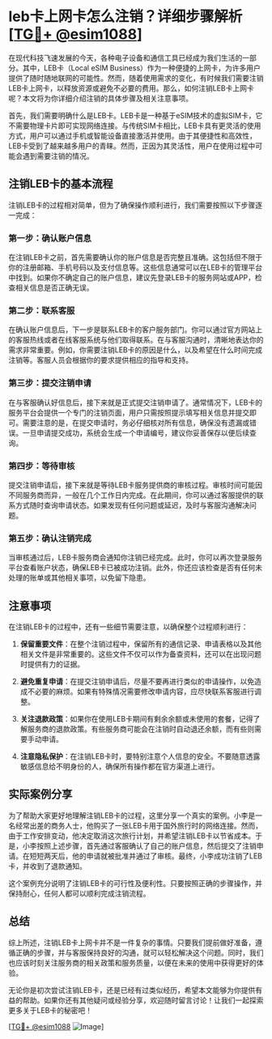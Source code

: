 # leb卡上网卡怎么注销？详细步骤解析[[TG💪+ @esim1088](https://t.me/s/esim1088)]

在现代科技飞速发展的今天，各种电子设备和通信工具已经成为我们生活的一部分。其中，LEB卡（Local eSIM Business）作为一种便捷的上网卡，为许多用户提供了随时随地联网的可能性。然而，随着使用需求的变化，有时候我们需要注销LEB卡上网卡，以释放资源或避免不必要的费用。那么，如何注销LEB卡上网卡呢？本文将为你详细介绍注销的具体步骤及相关注意事项。

首先，我们需要明确什么是LEB卡。LEB卡是一种基于eSIM技术的虚拟SIM卡，它不需要物理卡片即可实现网络连接。与传统SIM卡相比，LEB卡具有更灵活的使用方式，用户可以通过手机或智能设备直接激活并使用。由于其便捷性和高效性，LEB卡受到了越来越多用户的青睐。然而，正因为其灵活性，用户在使用过程中可能会遇到需要注销的情况。

## 注销LEB卡的基本流程

注销LEB卡的过程相对简单，但为了确保操作顺利进行，我们需要按照以下步骤逐一完成：

### 第一步：确认账户信息
在注销LEB卡之前，首先需要确认你的账户信息是否完整且准确。这包括但不限于你的注册邮箱、手机号码以及支付信息等。这些信息通常可以在LEB卡的管理平台中找到。如果你不确定自己的账户信息，建议先登录LEB卡的服务网站或APP，检查相关信息是否正确无误。

### 第二步：联系客服
在确认账户信息后，下一步是联系LEB卡的客户服务部门。你可以通过官方网站上的客服热线或者在线客服系统与他们取得联系。在与客服沟通时，清晰地表达你的需求非常重要。例如，你需要注销LEB卡的原因是什么，以及希望在什么时间完成注销等。客服人员会根据你的要求提供相应的指导和支持。

### 第三步：提交注销申请
在与客服确认好信息后，接下来就是正式提交注销申请了。通常情况下，LEB卡的服务平台会提供一个专门的注销页面，用户只需按照提示填写相关信息并提交即可。需要注意的是，在提交申请时，务必仔细核对所有信息，确保没有遗漏或错误。一旦申请提交成功，系统会生成一个申请编号，建议你妥善保存以便后续查询。

### 第四步：等待审核
提交注销申请后，接下来就是等待LEB卡服务提供商的审核过程。审核时间可能因不同服务商而异，一般在几个工作日内完成。在此期间，你可以通过客服提供的联系方式随时查询申请状态。如果发现有任何问题或延迟，及时与客服沟通解决问题。

### 第五步：确认注销完成
当审核通过后，LEB卡服务商会通知你注销已经完成。此时，你可以再次登录服务平台查看账户状态，确保LEB卡已被成功注销。此外，你还应该检查是否有任何未处理的账单或其他相关事项，以免留下隐患。

## 注意事项

在注销LEB卡的过程中，还有一些细节需要注意，以确保整个过程顺利进行：

1. **保留重要文件**：在整个注销过程中，保留所有的通信记录、申请表格以及其他相关文件是非常重要的。这些文件不仅可以作为备查资料，还可以在出现问题时提供有力的证据。
   
2. **避免重复申请**：在提交注销申请后，尽量不要再进行类似的申请操作，以免造成不必要的麻烦。如果有特殊情况需要修改申请内容，应尽快联系客服进行调整。

3. **关注退款政策**：如果你在使用LEB卡期间有剩余余额或未使用的套餐，记得了解服务商的退款政策。有些服务商可能会在注销时自动退还余额，而有些则需要手动申请。

4. **注意隐私保护**：在注销LEB卡时，要特别注意个人信息的安全。不要随意透露敏感信息给不明身份的人，确保所有操作都在官方渠道上进行。

## 实际案例分享

为了帮助大家更好地理解注销LEB卡的过程，这里分享一个真实的案例。小李是一名经常出差的商务人士，他购买了一张LEB卡用于国外旅行时的网络连接。然而，由于工作安排变动，他决定取消这次旅行计划，并希望注销LEB卡以节省成本。于是，小李按照上述步骤，首先通过客服确认了自己的账户信息，然后提交了注销申请。在短短两天后，他的申请就被批准并通过了审核。最终，小李成功注销了LEB卡，并收到了退款通知。

这个案例充分说明了注销LEB卡的可行性及便利性。只要按照正确的步骤操作，并保持耐心，任何人都可以顺利完成注销流程。

## 总结

综上所述，注销LEB卡上网卡并不是一件复杂的事情。只要我们提前做好准备，遵循正确的步骤，并与客服保持良好的沟通，就可以轻松解决这个问题。同时，我们也应该时刻关注服务商的相关政策和服务质量，以便在未来的使用中获得更好的体验。

无论你是初次尝试注销LEB卡，还是已经有过类似经历，希望本文能够为你提供有益的帮助。如果你还有其他疑问或经验分享，欢迎随时留言讨论！让我们一起探索更多关于LEB卡的秘密吧！

[[TG💪+ @esim1088](https://t.me/s/esim1088) ![Image](https://i.postimg.cc/4NQfJmqS/Snipaste-2025-05-13-00-14-12.png)]